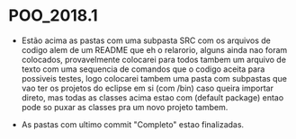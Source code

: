 # POO_2018.1
  - Estão acima as pastas com uma subpasta SRC com os arquivos de codigo alem de um README que eh o relarorio,
    alguns ainda nao foram colocados, provavelmente colocarei para todos tambem um arquivo de texto com uma
    sequencia de comandos que o codigo aceita para possiveis testes, logo colocarei tambem uma pasta com
    subpastas que vao ter os projetos do eclipse em si (com /bin) caso queira importar direto, mas todas as
    classes acima estao com (default package) entao pode so puxar as classes pra um novo projeto tambem.
    
  - As pastas com ultimo commit "Completo" estao finalizadas.
